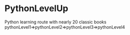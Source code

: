 # PythonLevelUp
Python learning route with nearly 20 classic books  
pythonLevel1=>pythonLevel2=>pythonLevel3=>pythonLevel4
